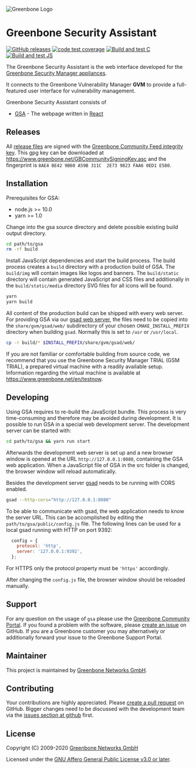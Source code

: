 ![Greenbone Logo](https://www.greenbone.net/wp-content/uploads/gb_logo_resilience_horizontal.png)

# Greenbone Security Assistant

[![GitHub releases](https://img.shields.io/github/release/greenbone/gsa.svg)](https://github.com/greenbone/gsa/releases)
[![code test coverage](https://codecov.io/gh/greenbone/gsa/branch/oldstable/graph/badge.svg)](https://codecov.io/gh/greenbone/gsa)
[![Build and test C](https://github.com/greenbone/gsa/actions/workflows/ci-c.yml/badge.svg?branch=oldstable)](https://github.com/greenbone/gsa/actions/workflows/ci-c.yml?query=branch%3Aoldstable++)
[![Build and test JS](https://github.com/greenbone/gsa/actions/workflows/ci-js.yml/badge.svg?branch=oldstable)](https://github.com/greenbone/gsa/actions/workflows/ci-js.yml?query=branch%3Aoldstable++)

The Greenbone Security Assistant is the web interface developed for the
[Greenbone Security Manager
appliances](https://www.greenbone.net/en/product-comparison/).

It connects to the Greenbone Vulnerability Manager **GVM** to provide a
full-featured user interface for vulnerability management.

Greenbone Security Assistant consists of

* [GSA](https://github.com/greenbone/gsa/tree/main/gsa) - The webpage written in [React](https://reactjs.org/)

## Releases

All [release files](https://github.com/greenbone/gsa/releases) are signed with
the [Greenbone Community Feed integrity key](https://community.greenbone.net/t/gcf-managing-the-digital-signatures/101).
This gpg key can be downloaded at https://www.greenbone.net/GBCommunitySigningKey.asc
and the fingerprint is `8AE4 BE42 9B60 A59B 311C  2E73 9823 FAA6 0ED1 E580`.

## Installation

Prerequisites for GSA:
* node.js >= 10.0
* yarn >= 1.0

Change into the gsa source directory and delete possible existing build output
directory.

```bash
cd path/to/gsa
rm -rf build
```

Install JavaScript dependencies and start the build process. The build process
creates a `build` directory with a production build of GSA. The `build/img` will
contain images like logos and banners. The `build/static` directory will contain
generated JavaScript and CSS files and additionally in the `build/static/media`
directory SVG files for all icons will be found.

```bash
yarn
yarn build
```

All content of the production build can be shipped with every web server. For
providing GSA via our [gsad web server](https://github.com/greenbone/gsad/), the
files need to be copied into the `share/gvm/gsad/web/` subdirectory of your
chosen `CMAKE_INSTALL_PREFIX` directory when building `gsad`. Normally this is
set to `/usr` or `/usr/local`.

```bash
cp -r build/* $INSTALL_PREFIX/share/gvm/gsad/web/
```

If you are not familiar or comfortable building from source code, we recommend
that you use the Greenbone Security Manager TRIAL (GSM TRIAL), a prepared virtual
machine with a readily available setup. Information regarding the virtual machine
is available at <https://www.greenbone.net/en/testnow>.

## Developing

Using GSA requires to re-build the JavaScript bundle. This process is very
time-consuming and therefore may be avoided during development. It is possible
to run GSA in a special web development server. The development server can be
started with:

```sh
cd path/to/gsa && yarn run start
```

Afterwards the development web server is set up and a new browser window is
opened at the URL `http://127.0.0.1:8080`, containing the GSA web application.
When a JavaScript file of GSA in the src folder is changed, the browser window
will reload automatically.

Besides the development server [gsad](https://github.com/greenbone/gsad/) needs
to be running with CORS enabled.

```sh
gsad --http-cors="http://127.0.0.1:8080"
```

To be able to communicate with gsad, the web application needs to know the
server URL. This can be accomplished by editing the `path/to/gsa/public/config.js`
file. The following lines can be used for a local gsad running with HTTP on
port 9392:

```javascript
  config = {
    protocol: 'http',
    server: '127.0.0.1:9392',
  };
```

For HTTPS only the protocol property must be `'https'` accordingly.

After changing the `config.js` file, the browser window should be reloaded
manually.

## Support

For any question on the usage of `gsa` please use the [Greenbone Community
Portal](https://community.greenbone.net/c/gse). If you found a problem with the
software, please [create an issue](https://github.com/greenbone/gsa/issues) on
GitHub. If you are a Greenbone customer you may alternatively or additionally
forward your issue to the Greenbone Support Portal.

## Maintainer

This project is maintained by [Greenbone Networks
GmbH](https://www.greenbone.net/).

## Contributing

Your contributions are highly appreciated. Please [create a pull
request](https://github.com/greenbone/gsa/pulls) on GitHub. Bigger changes need
to be discussed with the development team via the [issues section at
github](https://github.com/greenbone/gsa/issues) first.

## License

Copyright (C) 2009-2020 [Greenbone Networks GmbH](https://www.greenbone.net/)

Licensed under the [GNU Affero General Public License v3.0 or later](LICENSE).
